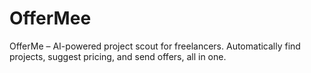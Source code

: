 # OfferMee
OfferMe – AI-powered project scout for freelancers. Automatically find projects, suggest pricing, and send offers, all in one.
